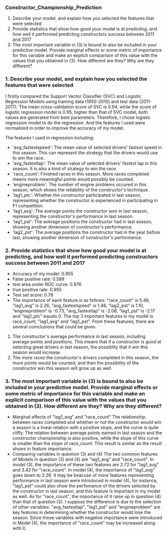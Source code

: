 ### Constructor_Championship_Prediction
1. Describe your model, and explain how you selected the features that were selected
2. Provide statistics that show how good your model is at predicting, and how well it performed predicting constructors
success between 2011 and 2017
3. The most important variable in (3) is bound to also be included in your predictive model. Provide marginal effects or
some metric of importance for this variable and make an explicit comparison of this value with the values that you
obtained in (3). How different are they? Why are they different?


### 1. Describe your model, and explain how you selected the features that were selected
  I firstly compared the Support Vector Classifier (SVC) and Logistic Regression Models using training data (1950-2010) and test data (2011-2017). The mean cross-validation score of SVC is 0.94, while the score of logistic regression model is 0.95, higher than that of SVC model, both values are generated from best parameters. Therefore, I chose logistic regression model to do the regression. And the features I used were normalized in order to improve the accuracy of my model.
  
  The features I used in regression including: 
  - 'avg_fastestspeed': The mean value of selected drivers' fastest speed in this season. This can represent the strategy that the drivers would use to win the race.
  - 'avg_fastestlap': The mean value of selected drivers' fastest lap in this season. It is also a kind of strategy to win the race.
  - 'race_count': Finished races in this season. More races completed means more meaningful points would possibly be counted.
  - 'engineproblem': The number of engine problems occured in this season, which shows the reliability of the constructor's technique.
  - 'lag1_ptc': Whether the constructor participated in last season, representing whether the constructor is experienced in participating in F1 competition.
  - 'lag1_avg': The average points the constructor won in last season, representing the constructor's performance in last season.
  - 'lag1_pst': The average positions the constructor had in last season, showing another dimension of constructor's performance.
  - 'lag2_pst': The average positions the constructor had in the year before last, showing another dimension of constructor's performance.


### 2. Provide statistics that show how good your model is at predicting, and how well it performed predicting constructors success between 2011 and 2017
   - Accuracy of my model: 0.955
   - False positive rate: 0.589
   - test area under ROC curve: 0.976
   - true positive rate: 0.955
   - Test set score: 0.79
   - The importance of each feature is as follows: "race_count" is 5.46, "lag1_avg" is 2.26, "avg_fastestspeed" is 1.48, "lag2_pst" is 1.10, “engineproblem” is -0.73, "avg_fastestlap" is -2.08, “lag1_pst” is -2.17 and "lag1_ptc" equals 0.
  The top 3 important features in my model is race_count, "lag1_avg" and "lag1_pst". From these features, there are several comclusions that could be given. 
  1) The constructor's average performance in last season, including average points and positions. This means that if a constructor is good at selecting great drivers in last season, the possiblity that it win this season would increase. 
  2) The more races the constructor's drivers completed in this season, the more points would be counted, and then the possibility of the constructor win this season will grow up as well.


### 3. The most important variable in (3) is bound to also be included in your predictive model. Provide marginal effects or some metric of importance for this variable and make an explicit comparison of this value with the values that you obtained in (3). How different are they? Why are they different?
   - Marginal effects of "lag1_avg" and "race_count"
     The relationship between races completed and whether or not the constructor would win a season is a linear relation with a positive slope, and the curve is quite cliffy. The relation between average points earned in last season and the constructor championship is also positive, while the slope of this curve is smaller than the slope of race_count. This result is similar as the result shows in feature importance.
   - Comparing variables in question (3) and (4)
    The two common features of Models in question (3) and (4) are "lag1_avg" and "race_count". In model (3), the importance of these two features are 2.72 for "lag1_avg" and 3.42 for "race_count". In model (4), the importance of "lag1_avg" goes down to 2.26. It may be beacuse of more features representing performance in last season were introduced in model (4), for instance, "lag1_pst" could also show the perfomance of the drivers selected by the constructor in last season, and this feature is important in my model as well. As for "race_count", the importance of it raise up in question (4) than that of question (3). I suppose the difference is due to the selection of other variables. "avg_fastestlap", "lag1_pst" and "engineproblem" are key features in determining whether the constructor would lose the season. Since these variables with negative importance were introduced in Model (4), the importance of "race_count" may be increased along with it.
    


